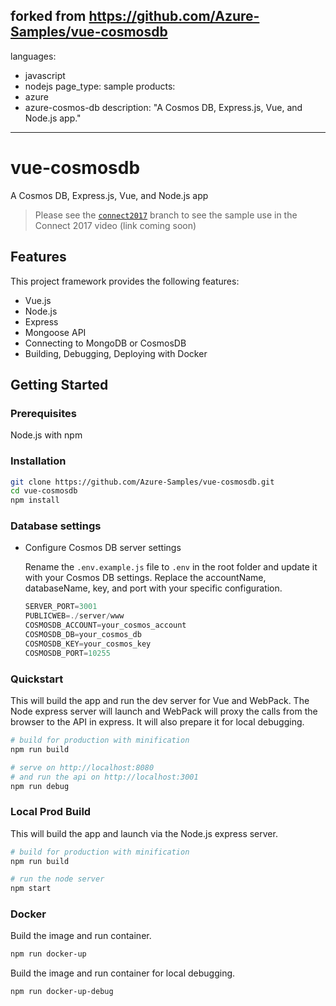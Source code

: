 forked from https://github.com/Azure-Samples/vue-cosmosdb
---
languages:
- javascript
- nodejs
page_type: sample
products:
- azure
- azure-cosmos-db
description: "A Cosmos DB, Express.js, Vue, and Node.js app."
---

# vue-cosmosdb

A Cosmos DB, Express.js, Vue, and Node.js app

> Please see the [`connect2017`](https://github.com/Azure-Samples/vue-cosmosdb/tree/connect2017?WT.mc_id=connect-c9-jopapa) branch to see the sample use in the Connect 2017 video (link coming soon)

## Features

This project framework provides the following features:

* Vue.js
* Node.js
* Express
* Mongoose API
* Connecting to MongoDB or CosmosDB
* Building, Debugging, Deploying with Docker

## Getting Started

### Prerequisites

Node.js with npm

### Installation

``` bash
git clone https://github.com/Azure-Samples/vue-cosmosdb.git
cd vue-cosmosdb
npm install
```

### Database settings

* Configure Cosmos DB server settings

    Rename the `.env.example.js` file to `.env` in the root folder and update it with your Cosmos DB settings. Replace the accountName, databaseName, key, and port with your specific configuration.

    ```javascript
    SERVER_PORT=3001
    PUBLICWEB=./server/www
    COSMOSDB_ACCOUNT=your_cosmos_account
    COSMOSDB_DB=your_cosmos_db
    COSMOSDB_KEY=your_cosmos_key
    COSMOSDB_PORT=10255
    ```

### Quickstart

This will build the app and run the dev server for Vue and WebPack. The Node express server will launch and WebPack will proxy the calls from the browser to the API in express. It will also  prepare it for local debugging.

``` bash
# build for production with minification
npm run build

# serve on http://localhost:8080
# and run the api on http://localhost:3001
npm run debug
```

### Local Prod Build

This will build the app and launch via the Node.js express server.

```bash
# build for production with minification
npm run build

# run the node server
npm start
```

### Docker

Build the image and run container.

``` bash
npm run docker-up
```

Build the image and run container for local debugging.

``` bash
npm run docker-up-debug
```
